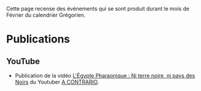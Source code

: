 <!-- TITLE: Février -->
<!-- SUBTITLE: Événements s'étant produit un mois de Février -->

Cette page recense des événements qui se sont produit durant le mois de Février du calendrier Grégorien.

# Publications
## YouTube
* Publication de la vidéo [L'Égypte Pharaonique : Ni terre noire, ni pays des Noirs](https://www.youtube.com/watch?v=WeU6F0msUGU) du Youtuber [A CONTRARIO](https://partage.leremsesh.com/personnalite/homme/polymathe/afrique/ouest/cameroun/dibombari-mbock).